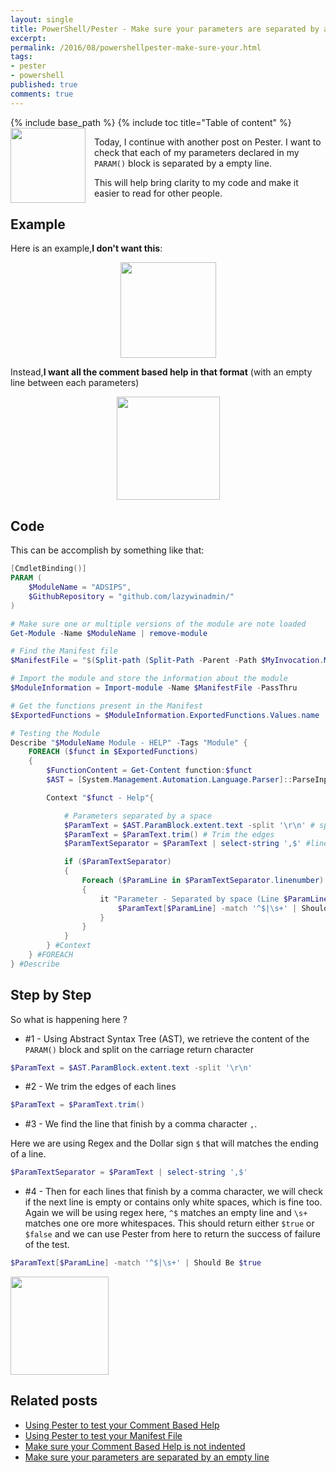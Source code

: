 ```yaml
---
layout: single
title: PowerShell/Pester - Make sure your parameters are separated by an empty line
excerpt: 
permalink: /2016/08/powershellpester-make-sure-your.html
tags: 
- pester
- powershell
published: true
comments: true
---
```

{% include base_path %}
{% include toc title="Table of content" %}
 <a href="{{ site.url }}/images/2016/20160824_PowerShellPester_-_Make_sure_your_parameters_are_separated_by_an_empty_line/pester_logo__1746910156__-400x400.png" imageanchor="1" style="clear: left; float: left; margin-bottom: 1em; margin-right: 1em;"><img border="0" height="120" src="{{ site.url }}/images/2016/20160824_PowerShellPester_-_Make_sure_your_parameters_are_separated_by_an_empty_line/pester_logo__454921558__-200x200.png" width="120" /></a>

Today, I continue with another post on Pester. I want to check that each of my parameters declared in my ```PARAM()``` block is separated by a empty line.

This will help bring clarity to my code and make it easier to read for other people.

## Example
Here is an example,<b>I don't want this</b>:
<center>
<img border="0" height="153" src="{{ site.url }}/images/2016/20160824_PowerShellPester_-_Make_sure_your_parameters_are_separated_by_an_empty_line/PowerShellPester_EmptyLine_between_parameter01__1521695242__-549x212.png"/></center>

Instead,<b>I want all the comment based help in that format</b> (with an empty line between each parameters)
<center>
<img border="0" height="165" src="{{ site.url }}/images/2016/20160824_PowerShellPester_-_Make_sure_your_parameters_are_separated_by_an_empty_line/PowerShellPester_EmptyLine_between_parameter02__2044538152__-547x227.png"/></center>

## Code

This can be accomplish by something like that:

```powershell
[CmdletBinding()]
PARAM (
    $ModuleName = "ADSIPS",
    $GithubRepository = "github.com/lazywinadmin/"
)

# Make sure one or multiple versions of the module are note loaded
Get-Module -Name $ModuleName | remove-module

# Find the Manifest file
$ManifestFile = "$(Split-path (Split-Path -Parent -Path $MyInvocation.MyCommand.Definition))\$ModuleName\$ModuleName.psd1"

# Import the module and store the information about the module
$ModuleInformation = Import-module -Name $ManifestFile -PassThru

# Get the functions present in the Manifest
$ExportedFunctions = $ModuleInformation.ExportedFunctions.Values.name

# Testing the Module
Describe "$ModuleName Module - HELP" -Tags "Module" {
    FOREACH ($funct in $ExportedFunctions)
    {
        $FunctionContent = Get-Content function:$funct
        $AST = [System.Management.Automation.Language.Parser]::ParseInput($FunctionContent, [ref]$null, [ref]$null)

        Context "$funct - Help"{

            # Parameters separated by a space
            $ParamText = $AST.ParamBlock.extent.text -split '\r\n' # split on carriage return
            $ParamText = $ParamText.trim() # Trim the edges
            $ParamTextSeparator = $ParamText | select-string ',$' #line that finish by a ','

            if ($ParamTextSeparator)
            {
                Foreach ($ParamLine in $ParamTextSeparator.linenumber)
                {
                    it "Parameter - Separated by space (Line $ParamLine)"{
                        $ParamText[$ParamLine] -match '^$|\s+' | Should Be $true
                    }
                }
            }
        } #Context
    } #FOREACH
} #Describe
```

## Step by Step

So what is happening here ?

* #1 - Using Abstract Syntax Tree (AST), we retrieve the content of the `PARAM()` block and split on the carriage return character

```powershell
$ParamText = $AST.ParamBlock.extent.text -split '\r\n'
```

* #2 - We trim the edges of each lines

```powershell
$ParamText = $ParamText.trim()
```

* #3 - We find the line that finish by a comma character `,`.

Here we are using Regex and the Dollar sign `$` that will matches the ending of a line.

```powershell
$ParamTextSeparator = $ParamText | select-string ',$'
```

* #4 - Then for each lines that finish by a comma character, we will check if the next line is empty or contains only white spaces, which is fine too. Again we will be using regex here, `^$` matches an empty line and `\s+` matches one ore more whitespaces. This should return either `$true` or `$false` and we can use Pester from here to return the success of failure of the test.

```powershell
$ParamText[$ParamLine] -match '^$|\s+' | Should Be $true
```

<img border="0" height="157" src="{{ site.url }}/images/2016/20160824_PowerShellPester_-_Make_sure_your_parameters_are_separated_by_an_empty_line/PowerShellPester_EmptyLine_between_parameter03__1644746112__-834x329.png"/>

## Related posts

* <a href="{{ site.url }}/2016/05/using-pester-to-test-your-comment-based.html" target="_blank">Using Pester to test your Comment Based Help</a>
* <a href="{{ site.url }}/2016/05/using-pester-to-test-your-manifest-file.html" target="_blank">Using Pester to test your Manifest File</a>
* <a href="{{ site.url }}/2016/08/powershellpester-make-sure-your-comment.html" target="_blank">Make sure your Comment Based Help is not indented</a>
* <a href="{{ site.url }}/2016/08/powershellpester-make-sure-your.html" target="_blank">Make sure your parameters are separated by an empty line</a>